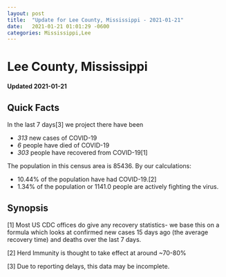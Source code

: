 ```yaml
---
layout: post
title:  "Update for Lee County, Mississippi - 2021-01-21"
date:   2021-01-21 01:01:29 -0600
categories: Mississippi,Lee
---
```


# Lee County, Mississippi
#### Updated 2021-01-21

## Quick Facts

In the last 7 days[3] we project there have been
- *313* new cases of COVID-19
- *6* people have died of COVID-19
- *303* people have recovered from COVID-19[1]

The population in this census area is 85436. By our calculations:
- 10.44% of the population have had COVID-19.[2]
- 1.34% of the population or 1141.0 people are actively fighting the virus.

## Synopsis




[1] Most US CDC offices do give any recovery statistics- we base this on a formula which looks at confirmed new cases
15 days ago (the average recovery time) and deaths over the last 7 days.

[2] Herd Immunity is thought to take effect at around ~70-80%

[3] Due to reporting delays, this data may be incomplete.
 
    